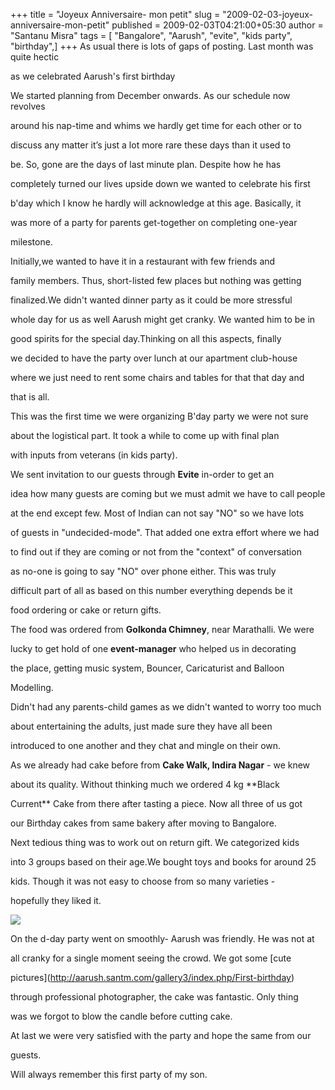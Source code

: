 +++
title = "Joyeux Anniversaire- mon petit"
slug = "2009-02-03-joyeux-anniversaire-mon-petit"
published = 2009-02-03T04:21:00+05:30
author = "Santanu Misra"
tags = [ "Bangalore", "Aarush", "evite", "kids party", "birthday",]
+++
As usual there is lots of gaps of posting. Last month was quite hectic

as we celebrated Aarush's first birthday



We started planning from December onwards. As our schedule now revolves

around his nap-time and whims we hardly get time for each other or to

discuss any matter it’s just a lot more rare these days than it used to

be. So, gone are the days of last minute plan. Despite how he has

completely turned our lives upside down we wanted to celebrate his first

b'day which I know he hardly will acknowledge at this age. Basically, it

was more of a party for parents get-together on completing one-year

milestone.



Initially,we wanted to have it in a restaurant with few friends and

family members. Thus, short-listed few places but nothing was getting

finalized.We didn't wanted dinner party as it could be more stressful

whole day for us as well Aarush might get cranky. We wanted him to be in

good spirits for the special day.Thinking on all this aspects, finally

we decided to have the party over lunch at our apartment club-house

where we just need to rent some chairs and tables for that that day and

that is all.



This was the first time we were organizing B'day party we were not sure

about the logistical part. It took a while to come up with final plan

with inputs from veterans (in kids party).



We sent invitation to our guests through **Evite** in-order to get an

idea how many guests are coming but we must admit we have to call people

at the end except few. Most of Indian can not say "NO" so we have lots

of guests in "undecided-mode". That added one extra effort where we had

to find out if they are coming or not from the "context" of conversation

as no-one is going to say "NO" over phone either. This was truly

difficult part of all as based on this number everything depends be it

food ordering or cake or return gifts.



The food was ordered from **Golkonda Chimney**, near Marathalli. We were

lucky to get hold of one **event-manager** who helped us in decorating

the place, getting music system, Bouncer, Caricaturist and Balloon

Modelling.



Didn't had any parents-child games as we didn't wanted to worry too much

about entertaining the adults, just made sure they have all been

introduced to one another and they chat and mingle on their own.



As we already had cake before from **Cake Walk, Indira Nagar** - we knew

about its quality. Without thinking much we ordered 4 kg **Black

Current** Cake from there after tasting a piece. Now all three of us got

our Birthday cakes from same bakery after moving to Bangalore.



Next tedious thing was to work out on return gift. We categorized kids

into 3 groups based on their age.We bought toys and books for around 25

kids. Though it was not easy to choose from so many varieties -

hopefully they liked it.



  



[![](../images/thumbnails/2009-02-03-joyeux-anniversaire-mon-petit-aarush1stbday.jpg)](../images/2009-02-03-joyeux-anniversaire-mon-petit-aarush1stbday.jpg)



On the d-day party went on smoothly- Aarush was friendly. He was not at

all cranky for a single moment seeing the crowd. We got some [cute

pictures](http://aarush.santm.com/gallery3/index.php/First-birthday)

through professional photographer, the cake was fantastic. Only thing

was we forgot to blow the candle before cutting cake.



At last we were very satisfied with the party and hope the same from our

guests.



Will always remember this first party of my son.
